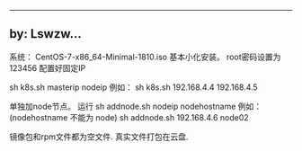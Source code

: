 ---------------
by: Lswzw...
---------------
系统： CentOS-7-x86_64-Minimal-1810.iso
基本小化安装。
root密码设置为 123456
配置好固定IP

sh k8s.sh masterip nodeip
例如：
sh k8s.sh 192.168.4.4 192.168.4.5

单独加node节点。 运行
sh addnode.sh nodeip nodehostname
例如：(nodehostname 不能为 node)
sh addnode.sh 192.168.4.6 node02


镜像包和rpm文件都为空文件. 真实文件打包在云盘.
